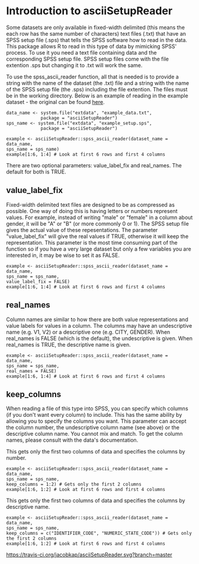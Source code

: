 # Introduction to asciiSetupReader

Some datasets are only available in fixed-width delimited  (this means the each row has the same number of characters) text files (.txt) that have an SPSS setup file (.sps) that tells the SPSS software how to read in the data. This package allows R to read in this type of data by mimicking SPSS' process. To use it you need a text file containing data and the corresponding SPSS setup file. SPSS setup files come with the file extention .sps but changing it to .txt will work the same.

To use the spss_ascii_reader function, all that is needed is to provide a string with the name of the dataset (the .txt) file and a string with the name of the SPSS setup file (the .sps) including the file extention. The files must be in the working directory. Below is an example of reading in the example dataset - the original can be found [here](https://www.icpsr.umich.edu/icpsrweb/NACJD/studies/9327?q=&restrictionType%5B0%5D=Public+Use&classification%5B0%5D=NACJD.IX.*&dataFormat%5B0%5D=SPSS).
```{r}
data_name <- system.file("extdata", "example_data.txt",
             package = "asciiSetupReader")
sps_name <- system.file("extdata", "example_setup.sps",
             package = "asciiSetupReader")

example <- asciiSetupReader::spss_ascii_reader(dataset_name = data_name,
sps_name = sps_name)
example[1:6, 1:4] # Look at first 6 rows and first 4 columns
```
There are two optional parameters: value_label_fix and real_names. The default for both is TRUE.

## value_label_fix
Fixed-width delimited text files are designed to be as compressed as possible. One way of doing this is having letters or numbers represent values. For example, instead of writing "male" or "female" in a column about gender, it will be "A" or "B" (or more commonly 0 or 1). The SPSS setup file gives the actual value of these repesentations. The parameter "value_label_fix" will give the real values if TRUE, otherwise it will keep the representation. This parameter is the most time consuming part of the function so if you have a very large dataset but only a few variables you are interested in, it may be wise to set it as FALSE.

```{r}
example <- asciiSetupReader::spss_ascii_reader(dataset_name = data_name,
sps_name = sps_name,
value_label_fix = FALSE)
example[1:6, 1:4] # Look at first 6 rows and first 4 columns
```

## real_names
Column names are similar to how there are both value representations and value labels for values in a column. The columns may have an undescriptive name (e.g. V1, V2) or a descriptive one (e.g. CITY, GENDER). When real_names is FALSE (which is the default), the undescriptive is given. When real_names is TRUE, the descriptive name is given.
```{r}
example <- asciiSetupReader::spss_ascii_reader(dataset_name = data_name,
sps_name = sps_name,
real_names = FALSE)
example[1:6, 1:4] # Look at first 6 rows and first 4 columns
```

## keep_columns
When reading a file of this type into SPSS, you can specify which columns (if you don't want every column) to include. This has the same ability by allowing you to specify the columns you want. This parameter can accept the column number, the undescriptive column name (see above) or the descriptive column name. You cannot mix and match. To get the column names, please consult with the data's documentation. 

This gets only the first two columns of data and specifies the columns by number. 
```{r}
example <- asciiSetupReader::spss_ascii_reader(dataset_name = data_name,
sps_name = sps_name, 
keep_columns = 1:2) # Gets only the first 2 columns
example[1:6, 1:2] # Look at first 6 rows and first 4 columns
```

This gets only the first two columns of data and specifies the columns by descriptive name. 
```{r}
example <- asciiSetupReader::spss_ascii_reader(dataset_name = data_name,
sps_name = sps_name, 
keep_columns = c("IDENTIFIER_CODE", "NUMERIC_STATE_CODE")) # Gets only the first 2 columns
example[1:6, 1:2] # Look at first 6 rows and first 4 columns
```

https://travis-ci.org/jacobkap/asciiSetupReader.svg?branch=master

